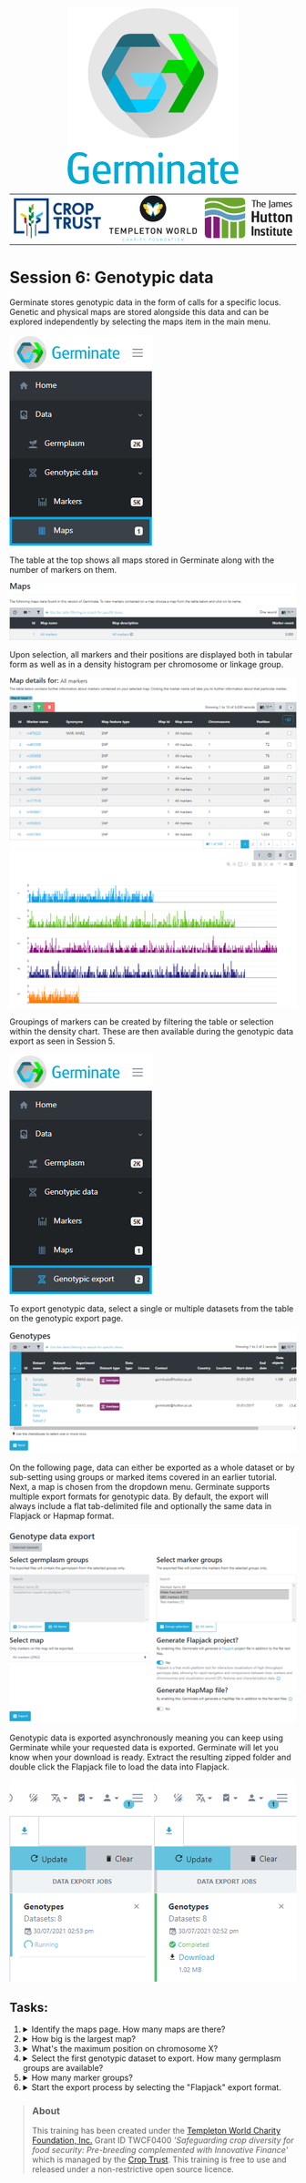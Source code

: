 <!-- Use these horrible HTML tag attributes because Markdown only supports limited HTML/CSS -->
<p align="center">
  <img src="img/germinate-square-name.svg" width="300" alt="Germinate">
</p>

<table bgcolor="white" align="center">
  <tbody>
    <tr>
      <td align="center" valign="middle">
        <img src="img/crop-trust.svg" width="300" alt="Crop Trust">
      </td>
      <td align="center" valign="middle">
        <img src="img/templeton.svg" width="300" alt="Templeton World Charity Foundation">
      </td>
      <td align="center" valign="middle">
        <img src="img/hutton.svg" width="300" alt="The James Hutton Institute">
      </td>
    </tr>
  </tbody>
</table>

# Session 6: Genotypic data

Germinate stores genotypic data in the form of calls for a specific locus. Genetic and physical maps are stored alongside this data and can be explored independently by selecting the maps item in the main menu.

<img src="session-6/img/genotypes-maps-menu-item.png" style="max-width: 100%;" alt="Genotypic maps menu item">

The table at the top shows all maps stored in Germinate along with the number of markers on them.

<img src="session-6/img/genotypes-maps-table.png" style="max-width: 100%;" alt="Genotypic maps table">

Upon selection, all markers and their positions are displayed both in tabular form as well as in a density histogram per chromosome or linkage group.

<img src="session-6/img/genotypes-maps-marker-table.png" style="max-width: 100%;" alt="Genotypic maps table">

<img src="session-6/img/genotypes-maps-marker-histogram.png" style="max-width: 100%;" alt="Genotypic maps histogram">

Groupings of markers can be created by filtering the table or selection within the density chart. These are then available during the genotypic data export as seen in Session 5.

<img src="session-6/img/genotypes-export-menu-item.png" style="max-width: 100%;" alt="Genotypic export menu item">

To export genotypic data, select a single or multiple datasets from the table on the genotypic export page.

<img src="session-6/img/genotypes-export-dataset-table.png" style="max-width: 100%;" alt="Genotypic export dataset selection">

On the following page, data can either be exported as a whole dataset or by sub-setting using groups or marked items covered in an earlier tutorial. Next, a map is chosen from the dropdown menu. Germinate supports multiple export formats for genotypic data. By default, the export will always include a flat tab-delimited file and optionally the same data in Flapjack or Hapmap format.

<img src="session-6/img/genotypes-export-page.png" style="max-width: 100%;" alt="Genotypic export page">

Genotypic data is exported asynchronously meaning you can keep using Germinate while your requested data is exported. Germinate will let you know when your download is ready. Extract the resulting zipped folder and double click the Flapjack file to load the data into Flapjack.

<img src="session-6/img/genotypes-export-async.png" style="max-width: 100%;" alt="Genotypic export asynchronous status"> <img src="session-6/img/genotypes-export-async-done.png" style="max-width: 100%;" alt="Genotypic export asynchronous status">


## Tasks:

1. <details><summary>Identify the maps page. How many maps are there?</summary>Answer: X</details>
2. <details><summary>How big is the largest map?</summary>Answer: X</details>
3. <details><summary>What's the maximum position on chromosome X?</summary>Answer: X</details>
4. <details><summary>Select the first genotypic dataset to export. How many germplasm groups are available?</summary>Answer: X</details>
5. <details><summary>How many marker groups?</summary>Answer: X</details>
6. <details><summary>Start the export process by selecting the "Flapjack" export format.</summary>Answer: X</details>

> ### About
> This training has been created under the [Templeton World Charity Foundation, Inc.](https://www.templetonworldcharity.org/) Grant ID TWCF0400 *'Safeguarding crop diversity for food security: Pre-breeding complemented with Innovative Finance'* which is managed by the [Crop Trust](https://www.croptrust.org/). This training is free to use and released under a non-restrictive open source licence.